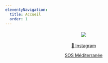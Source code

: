 ```yaml
---
eleventyNavigation:
  title: Accueil
  order: 1
---
```

<h4 style="text-align: center"><img src="/images/montage%20en%20course_ok.png"></h4><p style="text-align: center"><a href="https://www.instagram.com/gavino_minitransat/">📸 Instagram</a></p><p style="text-align: center"><a href="https://sosmediterranee.fr/">SOS Méditerranée</a></p>